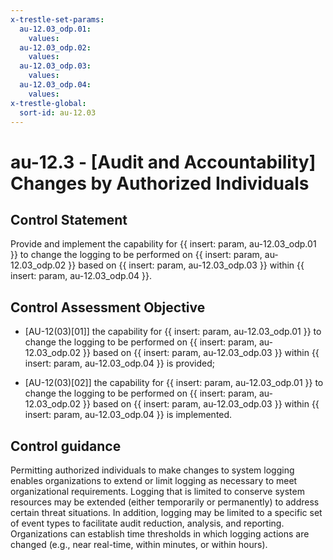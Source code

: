 ```yaml
---
x-trestle-set-params:
  au-12.03_odp.01:
    values:
  au-12.03_odp.02:
    values:
  au-12.03_odp.03:
    values:
  au-12.03_odp.04:
    values:
x-trestle-global:
  sort-id: au-12.03
---
```


# au-12.3 - \[Audit and Accountability\] Changes by Authorized Individuals

## Control Statement

Provide and implement the capability for {{ insert: param, au-12.03_odp.01 }} to change the logging to be performed on {{ insert: param, au-12.03_odp.02 }} based on {{ insert: param, au-12.03_odp.03 }} within {{ insert: param, au-12.03_odp.04 }}.

## Control Assessment Objective

- \[AU-12(03)[01]\] the capability for {{ insert: param, au-12.03_odp.01 }} to change the logging to be performed on {{ insert: param, au-12.03_odp.02 }} based on {{ insert: param, au-12.03_odp.03 }} within {{ insert: param, au-12.03_odp.04 }} is provided;

- \[AU-12(03)[02]\] the capability for {{ insert: param, au-12.03_odp.01 }} to change the logging to be performed on {{ insert: param, au-12.03_odp.02 }} based on {{ insert: param, au-12.03_odp.03 }} within {{ insert: param, au-12.03_odp.04 }} is implemented.

## Control guidance

Permitting authorized individuals to make changes to system logging enables organizations to extend or limit logging as necessary to meet organizational requirements. Logging that is limited to conserve system resources may be extended (either temporarily or permanently) to address certain threat situations. In addition, logging may be limited to a specific set of event types to facilitate audit reduction, analysis, and reporting. Organizations can establish time thresholds in which logging actions are changed (e.g., near real-time, within minutes, or within hours).

